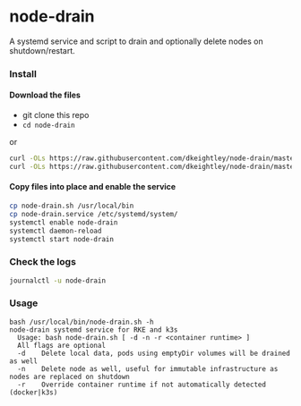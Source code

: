# node-drain

A systemd service and script to drain and optionally delete nodes on shutdown/restart.

### Install

#### Download the files

- git clone this repo
- `cd node-drain`

or

```bash
curl -OLs https://raw.githubusercontent.com/dkeightley/node-drain/master/node-drain.service
curl -OLs https://raw.githubusercontent.com/dkeightley/node-drain/master/node-drain.sh
```

#### Copy files into place and enable the service

```bash
cp node-drain.sh /usr/local/bin
cp node-drain.service /etc/systemd/system/
systemctl enable node-drain
systemctl daemon-reload
systemctl start node-drain
```

### Check the logs
```bash
journalctl -u node-drain
```

### Usage

```
bash /usr/local/bin/node-drain.sh -h
node-drain systemd service for RKE and k3s
  Usage: bash node-drain.sh [ -d -n -r <container runtime> ]
  All flags are optional
  -d    Delete local data, pods using emptyDir volumes will be drained as well
  -n    Delete node as well, useful for immutable infrastructure as nodes are replaced on shutdown
  -r    Override container runtime if not automatically detected (docker|k3s)
```